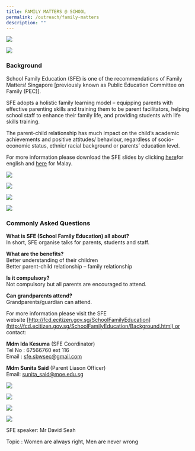 ```yaml
---
title: FAMILY MATTERS @ SCHOOL
permalink: /outreach/family-matters
description: ""
---
```

![](/images/familymatters0.jpeg)

![](/images/familymatters1.jpeg)

### Background

School Family Education (SFE) is one of the recommendations of Family Matters! Singapore \[previously known as Public Education Committee on Family (PEC)\].

SFE adopts a holistic family learning model – equipping parents with effective parenting skills and training them to be parent facilitators, helping school staff to enhance their family life, and providing students with life skills training.

The parent-child relationship has much impact on the child’s academic achievements and positive attitudes/ behaviour, regardless of socio-economic status, ethnic/ racial background or parents’ education level.

For more information please download the SFE slides by clicking [here](/files/SFE_slide_Sembawang_SS.pdf)for english and [here](/files/SFE_slide_Sembawang_SS_ML.pdf) for Malay.

![](/images/familymatters2.jpeg)

![](/images/familymatters3.jpeg)

![](/images/familymatters4.jpeg)

![](/images/familymatters5.jpeg)

### Commonly Asked Questions

**What is SFE (School Family Education) all about?**  
In short, SFE organise talks for parents, students and staff.

**What are the benefits?**  
Better understanding of their children  
Better parent-child relationship – family relationship

**Is it compulsory?**  
Not compulsory but all parents are encouraged to attend.

**Can grandparents attend?**  
Grandparents/guardian can attend.

For more information please visit the SFE website [http://fcd.ecitizen.gov.sg/SchoolFamilyEducation](http://fcd.ecitizen.gov.sg/SchoolFamilyEducation/Background.html) or contact:

**Mdm Ida Kesuma** (SFE Coordinator)  
Tel No : 67566760 ext 116  
Email : [sfe.sbwsec@gmail.com](mailto:sfe.sbwgsec@gmail.com)

**Mdm Sunita Said** (Parent Liason Officer)  
Email: [sunita\_said@moe.edu.sg](mailto:sunita_said@moe.edu.sg)

![](/images/familymatters6.jpeg)

![](/images/familymatters7.jpeg)

![](/images/familymatters8.jpeg)

![](/images/familymatters9.jpeg)


SFE speaker: Mr David Seah

Topic : Women are always right, Men are never wrong